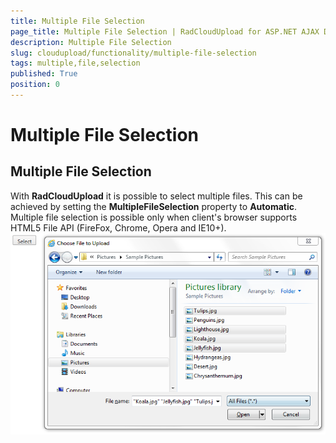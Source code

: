 ```yaml
---
title: Multiple File Selection
page_title: Multiple File Selection | RadCloudUpload for ASP.NET AJAX Documentation
description: Multiple File Selection
slug: cloudupload/functionality/multiple-file-selection
tags: multiple,file,selection
published: True
position: 0
---
```


# Multiple File Selection



## Multiple File Selection

With **RadCloudUpload** it is possible to select multiple files. This can be achieved by setting the **MultipleFileSelection** property to **Automatic**. Multiple file selection is possible only when client's browser supports HTML5 File API (FireFox, Chrome, Opera and IE10+).![cloudupload-multiple-file-selection](images/cloudupload-multiple-file-selection.png)
